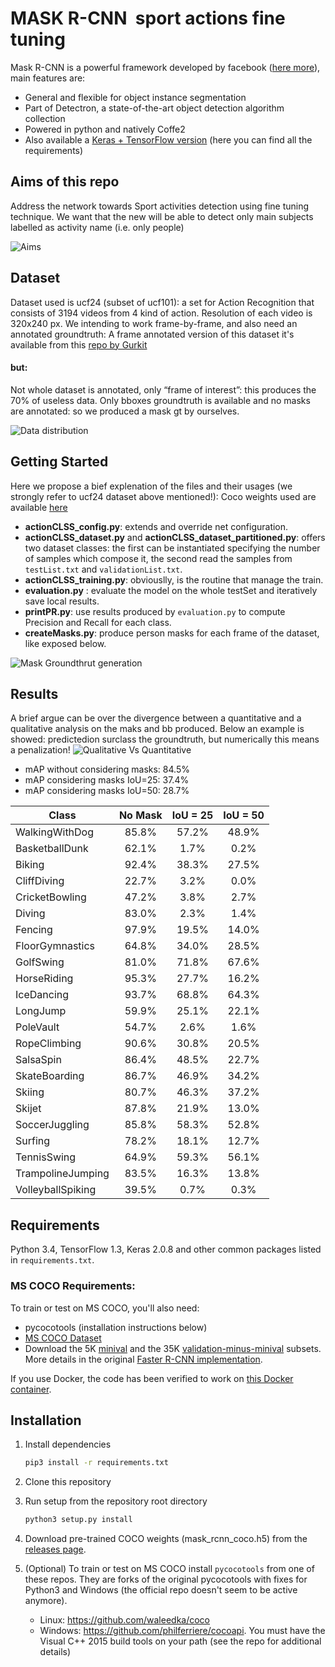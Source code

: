 # MASK R-CNN  sport actions fine tuning

Mask R-CNN is a powerful framework developed by facebook ([here more](https://arxiv.org/abs/1703.06870)), main features are:
- General and flexible for object instance segmentation 
- Part of Detectron, a state-of-the-art object detection algorithm collection
- Powered in python and natively Coffe2 
- Also available a [Keras + TensorFlow version](https://github.com/matterport/Mask_RCNN) (here you can find all the requirements)

## Aims of this repo

Address the network towards Sport activities detection using fine tuning technique.
We want that the new will be able to detect only main subjects labelled as activity name (i.e. only people)

![Aims](https://github.com/barloccia/MASK-CNN-for-actions-recognition-/blob/master/images/aims.png)

## Dataset

Dataset used is ucf24 (subset of ucf101): a set for Action Recognition that consists of 3194 videos from 4 kind of action. Resolution of each video is 320x240 px.
We intending to work frame-by-frame, and also need an annotated groundtruth:
A frame annotated version of this dataset it's available from this [repo by Gurkit](https://github.com/gurkirt/realtime-action-detection)
#### but:
Not whole dataset is annotated, only “frame of interest”: this produces the 70% of useless data.
Only bboxes groundtruth is available and no masks are annotated: so we produced a mask gt by ourselves.

![Data distribution](https://github.com/barloccia/MASK-CNN-for-actions-recognition-/blob/master/images/data.png)


## Getting Started
Here we propose a bief explenation of the files and their usages (we strongly refer to ucf24 dataset above mentioned!):
Coco weights used are available [here](https://arxiv.org/abs/1703.06870)

- **actionCLSS_config.py**: extends and override net configuration.
- **actionCLSS_dataset.py** and **actionCLSS_dataset_partitioned.py**: offers two dataset classes: the first can be instantiated specifying the number of samples which compose it, the second read the samples from `testList.txt` and `validationList.txt`.
- **actionCLSS_training.py**: obviouslly, is the routine that manage the train.
- **evaluation.py** : evaluate the model on the whole testSet and iteratively save local results.
- **printPR.py**: use results produced by `evaluation.py` to compute Precision and Recall for each class.
- **createMasks.py**: produce person masks for each frame of the dataset, like exposed below.

![Mask Groundthrut generation](https://github.com/barloccia/MASK-CNN-for-actions-recognition-/blob/master/images/masks.png)

## Results

A brief argue can be over the divergence between a quantitative and a qualitative analysis on the maks and bb produced.
Below an example is showed: predictedion surclass the groundtruth, but numerically this means a penalization!
![Qualitative Vs Quantitative](https://github.com/barloccia/MASK-CNN-for-actions-recognition-/blob/master/images/gtVsPred.png)

- mAP without considering masks:  84.5%
- mAP considering masks IoU=25: 37.4%
- mAP considering masks IoU=50:  28.7%

| Class        | No Mask           | IoU = 25  | IoU = 50  |
| ------------ |:-----------------:| :--------:| :--------:|
| WalkingWithDog	| 85.8% | 57.2% | 48.9% |
| BasketballDunk	| 62.1% | 1.7% | 0.2% |
| Biking	| 92.4% | 38.3% | 27.5% |
| CliffDiving	| 22.7% | 3.2% | 0.0% |
| CricketBowling	| 47.2% | 3.8% | 2.7% |
| Diving	| 83.0% | 2.3% | 1.4% |
| Fencing	| 97.9% | 19.5% | 14.0% |
| FloorGymnastics	| 64.8% | 34.0% | 28.5% |
| GolfSwing	| 81.0% | 71.8% | 67.6% |
| HorseRiding	| 95.3% | 27.7% | 16.2% |
| IceDancing	| 93.7% | 68.8% | 64.3% |
| LongJump	| 59.9% | 25.1% | 22.1% |
| PoleVault	| 54.7% | 2.6% | 1.6% |
| RopeClimbing	| 90.6% | 30.8% | 20.5% |
| SalsaSpin	| 86.4% | 48.5% | 22.7% |
| SkateBoarding	| 86.7% | 46.9% | 34.2% |
| Skiing	| 80.7% | 46.3% | 37.2% |
| Skijet	| 87.8% | 21.9% | 13.0% |
| SoccerJuggling	| 85.8% | 58.3% | 52.8% |
| Surfing	| 78.2% | 18.1% | 12.7% |
| TennisSwing	| 64.9% | 59.3% | 56.1% |
| TrampolineJumping	| 83.5% | 16.3% | 13.8% |
| VolleyballSpiking	| 39.5% | 0.7% | 0.3% |

## Requirements
Python 3.4, TensorFlow 1.3, Keras 2.0.8 and other common packages listed in `requirements.txt`.

### MS COCO Requirements:
To train or test on MS COCO, you'll also need:
* pycocotools (installation instructions below)
* [MS COCO Dataset](http://cocodataset.org/#home)
* Download the 5K [minival](https://dl.dropboxusercontent.com/s/o43o90bna78omob/instances_minival2014.json.zip?dl=0)
  and the 35K [validation-minus-minival](https://dl.dropboxusercontent.com/s/s3tw5zcg7395368/instances_valminusminival2014.json.zip?dl=0)
  subsets. More details in the original [Faster R-CNN implementation](https://github.com/rbgirshick/py-faster-rcnn/blob/master/data/README.md).

If you use Docker, the code has been verified to work on
[this Docker container](https://hub.docker.com/r/waleedka/modern-deep-learning/).


## Installation
1. Install dependencies
   ```bash
   pip3 install -r requirements.txt
   ```
2. Clone this repository
3. Run setup from the repository root directory
    ```bash
    python3 setup.py install
    ``` 
3. Download pre-trained COCO weights (mask_rcnn_coco.h5) from the [releases page](https://github.com/matterport/Mask_RCNN/releases).
4. (Optional) To train or test on MS COCO install `pycocotools` from one of these repos. They are forks of the original pycocotools with fixes for Python3 and Windows (the official repo doesn't seem to be active anymore).

    * Linux: https://github.com/waleedka/coco
    * Windows: https://github.com/philferriere/cocoapi.
    You must have the Visual C++ 2015 build tools on your path (see the repo for additional details)